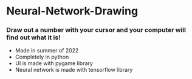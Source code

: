 # Neural-Network-Drawing
### Draw out a number with your cursor and your computer will find out what it is!
- Made in summer of 2022
- Completely in python
- UI is made with pygame library
- Neural network is made with tensorflow library
